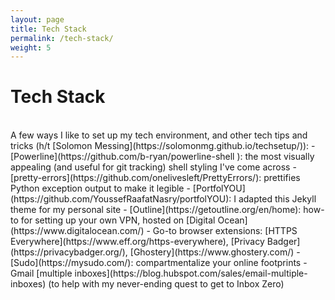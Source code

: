 ```yaml
---
layout: page
title: Tech Stack
permalink: /tech-stack/
weight: 5
---
```


# Tech Stack

<br>
A few ways I like to set up my tech environment, and other tech tips and tricks (h/t [Solomon Messing](https://solomonmg.github.io/techsetup/)):
- [Powerline](https://github.com/b-ryan/powerline-shell	): the most visually appealing (and useful for git tracking) shell styling I've come across
- [pretty-errors](https://github.com/onelivesleft/PrettyErrors/): prettifies Python exception output to make it legible
- [PortfolYOU](https://github.com/YoussefRaafatNasry/portfolYOU): I adapted this Jekyll theme for my personal site
- [Outline](https://getoutline.org/en/home): how-to for setting up your own VPN, hosted on [Digital Ocean](https://www.digitalocean.com/)
- Go-to browser extensions: [HTTPS Everywhere](https://www.eff.org/https-everywhere), [Privacy Badger](https://privacybadger.org/), [Ghostery](https://www.ghostery.com/) 
- [Sudo](https://mysudo.com/): compartmentalize your online footprints 
- Gmail [multiple inboxes](https://blog.hubspot.com/sales/email-multiple-inboxes) (to help with my never-ending quest to get to Inbox Zero)
